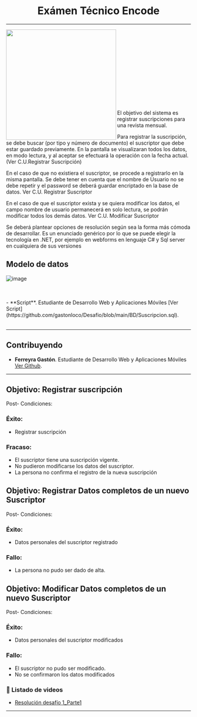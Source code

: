 <h1 align="center">Exámen Técnico Encode</h1>

---

<a href="url"><img src="https://github.com/gastonloco/Desafio/blob/main/IMG/image001.png" align="left" height="300"></a>




<br><br><br><br><br><br><br>
<br><br><br><br><br>
<p>El objetivo del sistema es registrar suscripciones para una revista mensual.
 
Para registrar la suscripción, se debe buscar (por tipo y número de documento) el suscriptor que debe estar  guardado previamente. En la pantalla se visualizaran todos los datos, en modo lectura, y al aceptar se efectuará la operación con la fecha actual. (Ver C.U.Registrar Suscripción)
 
En el caso de que no existiera el suscriptor, se procede a registrarlo en la misma pantalla. Se debe tener en cuenta que el nombre de Usuario no se debe repetir y el password se deberá guardar encriptado en la base de datos. Ver C.U. Registrar Suscriptor
 
En el caso de que el suscriptor exista y se quiera modificar los datos, el campo nombre de usuario permanecerá en solo lectura, se podrán modificar todos los demás datos. Ver C.U. Modificar Suscriptor
 
Se deberá plantear opciones de resolución según sea la forma más cómoda de desarrollar. Es un enunciado genérico por lo que se puede elegir la tecnología en .NET, por ejemplo en webforms en lenguaje C#  y Sql server en cualquiera de sus versiones
 </p>

## Modelo de datos

![image](https://user-images.githubusercontent.com/63177312/190065988-5f362128-8c2a-4b06-a85f-09534a1ec28d.png)

<br>
<br>
- **Script**. Estudiante de Desarrollo Web y Aplicaciones Móviles [Ver Script](https://github.com/gastonloco/Desafio/blob/main/BD/Suscripcion.sql).
<br>
<br>

--- 
## Contribuyendo

- **Ferreyra Gastón**. Estudiante de Desarrollo Web y Aplicaciones Móviles [Ver Github](https://github.com/gastonloco).
--- 

## Objetivo: Registrar suscripción


Post- Condiciones: 
### Éxito:
- Registrar suscripción 
### Fracaso:
- El suscriptor tiene una suscripción vigente.
- No pudieron modificarse los datos del suscriptor.
- La persona no confirma el registro de la nueva suscripción


## Objetivo: Registrar Datos completos de un nuevo Suscriptor


Post- Condiciones: 
### Éxito: 
- Datos personales del suscriptor registrado
### Fallo:
- La persona no pudo ser dado de alta.


## Objetivo: Modificar Datos completos de un nuevo Suscriptor


Post- Condiciones: 
### Éxito:
- Datos personales del suscriptor modificados
### Fallo: 
- El suscriptor no pudo ser modificado.
- No se confirmaron los datos modificados




### 🎥 Listado de videos

<!-- YT:START -->
- [Resolución desafío 1_Parte1][video1]


<!-- YT:END -->


---
[video1]: https://www.youtube.com/watch?v=2qoadCj3A_g

